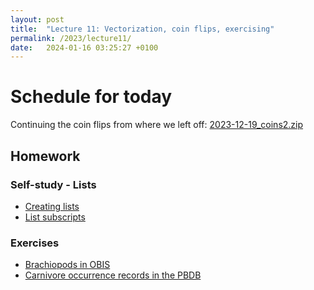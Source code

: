 ```yaml
---
layout: post
title:  "Lecture 11: Vectorization, coin flips, exercising"
permalink: /2023/lecture11/
date:   2024-01-16 03:25:27 +0100
---
```


# Schedule for today

Continuing the coin flips from where we left off: [2023-12-19_coins2.zip]({{site.url}}{{site.baseurl}}/data/scripts/2023winter/2023-12-19_coins2.zip) 

## Homework 

### Self-study - Lists 

- [Creating lists](https://adamtkocsis.com/rkheion/2_Advanced_Beginner/14_lists/creating_lists.html)
- [List subscripts](https://adamtkocsis.com/rkheion/2_Advanced_Beginner/14_lists/list_subscripts.html)

### Exercises 

- [Brachiopods in OBIS](https://adamtkocsis.com/rkheion/Exercises/2023-04-05_obis_brachiopods.html)
- [Carnivore occurrence records in the PBDB](https://adamtkocsis.com/rkheion/Exercises/2023-02-19_carnivores_pbdb.html)


